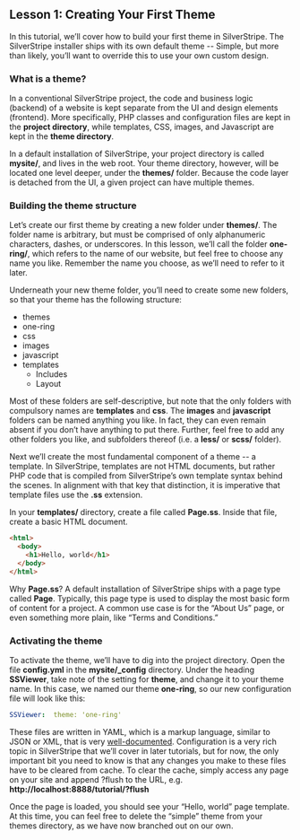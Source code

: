 ## Lesson 1: Creating Your First Theme

In this tutorial, we’ll cover how to build your first theme in SilverStripe. The SilverStripe installer ships with its own default theme -- Simple, but more than likely, you’ll want to override this to use your own custom design.

### What is a theme?

In a conventional SilverStripe project, the code and business logic (backend) of a website is kept separate from the UI and design elements (frontend). More specifically, PHP classes and configuration files are kept in the **project directory**, while templates, CSS, images, and Javascript are kept in the **theme directory**.

In a default installation of SilverStripe, your project directory is called **mysite/**, and lives in the web root. Your theme directory, however, will be located one level deeper, under the **themes/** folder. Because the code layer is detached from the UI, a given project can have multiple themes.

### Building the theme structure

Let’s create our first theme by creating a new folder under **themes/**. The folder name is arbitrary, but must be comprised of only alphanumeric characters, dashes, or underscores. In this lesson, we’ll call the folder **one-ring/**, which refers to the name of our website, but feel free to choose any name you like. Remember the name you choose, as we’ll need to refer to it later.

Underneath your new theme folder, you’ll need to create some new folders, so that your theme has the following structure:

*   themes
  *   one-ring
  *   css
  *   images
  *   javascript
  *   templates
      *   Includes
      *   Layout

Most of these folders are self-descriptive, but note that the only folders with compulsory names are **templates** and **css**. The **images** and **javascript** folders can be named anything you like. In fact, they can even remain absent if you don’t have anything to put there. Further, feel free to add any other folders you like, and subfolders thereof (i.e. a **less/** or **scss/** folder).

Next we’ll create the most fundamental component of a theme -- a template. In SilverStripe, templates are not HTML documents, but rather PHP code that is compiled from SilverStripe’s own template syntax behind the scenes. In alignment with that key that distinction, it is imperative that template files use the **.ss** extension.

In your **templates/** directory, create a file called **Page.ss**. Inside that file, create a basic HTML document.

```html
<html>
  <body>
    <h1>Hello, world</h1>
  </body>
</html>
```

Why **Page.ss**? A default installation of SilverStripe ships with a page type called **Page**. Typically, this page type is used to display the most basic form of content for a project. A common use case is for the “About Us” page, or even something more plain, like “Terms and Conditions.”

### Activating the theme

To activate the theme, we’ll have to dig into the project directory. Open the file **config.yml** in the **mysite/_config** directory. Under the heading **SSViewer**, take note of the setting for **theme**, and change it to your theme name. In this case, we named our theme **one-ring**, so our new configuration file will look like this:

```yaml
SSViewer:  theme: 'one-ring'
```
These files are written in YAML, which is a markup language, similar to JSON or XML, that is very [well-documented](https://github.com/Animosity/CraftIRC/wiki/Complete-idiot%27s-introduction-to-yaml). Configuration is a very rich topic in SilverStripe that we’ll cover in later tutorials, but for now, the only important bit you need to know is that any changes you make to these files have to be cleared from cache. To clear the cache, simply access any page on your site and append ?flush to the URL, e.g. **http://localhost:8888/tutorial/?flush**

Once the page is loaded, you should see your “Hello, world” page template. At this time, you can feel free to delete the “simple” theme from your themes directory, as we have now branched out on our own.
